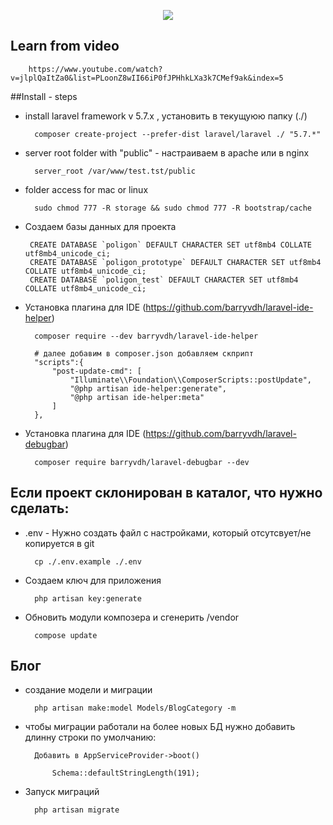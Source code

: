 <p align="center"><img src="https://laravel.com/assets/img/components/logo-laravel.svg"></p>

## Learn from video

        https://www.youtube.com/watch?v=jlplQaItZa0&list=PLoonZ8wII66iP0fJPHhkLXa3k7CMef9ak&index=5


##Install - steps

- install laravel framework v 5.7.x , установить в текущуюю папку (./)
 
        composer create-project --prefer-dist laravel/laravel ./ "5.7.*" 
        
- server root folder with "public" - настраиваем в apache или в nginx

        server_root /var/www/test.tst/public

- folder access for mac or linux

        sudo chmod 777 -R storage && sudo chmod 777 -R bootstrap/cache
        
- Создаем базы данных для проекта
        
       CREATE DATABASE `poligon` DEFAULT CHARACTER SET utf8mb4 COLLATE utf8mb4_unicode_ci; 
       CREATE DATABASE `poligon_prototype` DEFAULT CHARACTER SET utf8mb4 COLLATE utf8mb4_unicode_ci; 
       CREATE DATABASE `poligon_test` DEFAULT CHARACTER SET utf8mb4 COLLATE utf8mb4_unicode_ci; 

- Установка плагина для IDE (https://github.com/barryvdh/laravel-ide-helper)

        composer require --dev barryvdh/laravel-ide-helper
        
        # далее добавим в composer.json добавляем скприпт
        "scripts":{
            "post-update-cmd": [
                "Illuminate\\Foundation\\ComposerScripts::postUpdate",
                "@php artisan ide-helper:generate",
                "@php artisan ide-helper:meta"
            ]
        },

- Установка плагина для IDE (https://github.com/barryvdh/laravel-debugbar)

        composer require barryvdh/laravel-debugbar --dev


## Если проект склонирован в каталог, что нужно сделать:

- .env - Нужно создать файл с настройками, который отсутсвует/не копируется в git

        cp ./.env.example ./.env
        
- Создаем ключ для приложения

        php artisan key:generate
        
- Обновить модули композера и сгенерить /vendor

        compose update        
        
        


## Блог

- создание модели и миграции

        php artisan make:model Models/BlogCategory -m
        
- чтобы миграции работали на более новых БД нужно добавить длинну строки по умолчанию:

        Добавить в AppServiceProvider->boot() 
        
            Schema::defaultStringLength(191);
            
- Запуск миграций

        php artisan migrate            